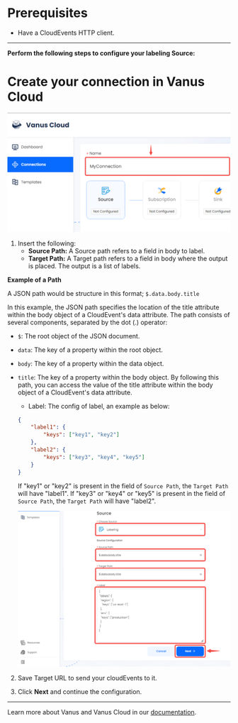 #  
# Prerequisites

- Have a CloudEvents HTTP client.

---

**Perform the following steps to configure your labeling Source:**

# Create your connection in Vanus Cloud

![img.png](images/name%20connection.png)

1. Insert the following:
    - **Source Path:** A Source path refers to a field in body to label.
    - **Target Path:** A Target path refers to a field in body where the output is placed. The output is a list of labels.
    
**Example of a Path**

A JSON path would be structure in this format; `$.data.body.title`

In this example, the JSON path specifies the location of the title attribute within the body object of a CloudEvent's data attribute. The path consists of several components, separated by the dot (.) operator:

- `$`: The root object of the JSON document.
- `data`: The key of a property within the root object.
- `body`: The key of a property within the data object.
- `title`: The key of a property within the body object.
By following this path, you can access the value of the title attribute within the body object of a CloudEvent's data attribute.

    - Label: The config of label, an example as below:
    ```json
    {
        "label1": {
            "keys": ["key1", "key2"]
        },
        "label2": {
            "keys": ["key3", "key4", "key5"]
        }
    }
    ```
    If "key1" or "key2" is present in the field of `Source Path`, the `Target Path` will have "label1".
    If "key3" or "key4" or "key5" is present in the field of `Source Path`, the `Target Path` will have "label2".
    
    ![img.png](images/source.png)

2. Save Target URL to send your cloudEvents to it. 

3. Click **Next** and continue the configuration.

---

Learn more about Vanus and Vanus Cloud in our [documentation](https://docs.vanus.ai).
